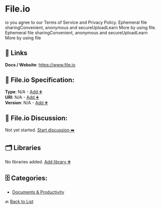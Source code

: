 # File.io

io you agree to our Terms of Service and Privacy Policy.  Ephemeral file sharingConvenient, anonymous and secureUploadLearn More by using file. Ephemeral file sharingConvenient, anonymous and secureUploadLearn More by using file

##  🔗 Links
**Docs / Website**: https://www.file.io

## 🧬 File.io Specification:
**Type**: N/A - [Add ➕](https://github.com/apis-list/apis-list/edit/main/apis.yaml#L6402)  
**URI**: N/A - [Add ➕](https://github.com/apis-list/apis-list/edit/main/apis.yaml#L6402)  
**Version**: N/A - [Add ➕](https://github.com/apis-list/apis-list/edit/main/apis.yaml#L6402)

## 💬 File.io Discussion:
Not yet started. [Start discussion ➡️](https://github.com/apis-list/apis-list/discussions/new)

## 🗂️ Libraries

No libraries added. [Add library ➕](https://github.com/apis-list/apis-list/edit/main/apis.yaml#L6402)    


## 🗄️ Categories:
- [Documents & Productivity](https://github.com/apis-list/apis-list#documents--productivity-)

🔙  [Back to List](https://github.com/apis-list/apis-list)
